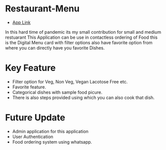 # Restaurant-Menu

- [App Link](https://drive.google.com/file/d/1-504yrQ2RhSHsB-ypuMjHQ1gWKzEIElE/view?usp=sharing)


In this hard time of pandemic its my small contribution for small and medium restuarant This Application can be use in contactless ordering of Food this is the Digital Menu card with filter options also have favorite option from where you can directly have you favorite Dishes.

# Key Feature
  * Filter option for Veg, Non Veg, Vegan Lacotose Free etc.
  * Favorite feature.
  * Categorical dishes with sample food picure.
  * There is also steps provided using which you can also cook that dish.
  
# Future Update
  * Admin application for this application
  * User Authentication 
  * Food ordering system using whatsapp.
  

